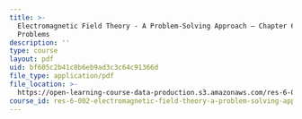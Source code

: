 ```yaml
---
title: >-
  Electromagnetic Field Theory - A Problem-Solving Approach – Chapter 6:
  Problems
description: ''
type: course
layout: pdf
uid: bf605c2b41c8b6eb9ad3c3c64c91366d
file_type: application/pdf
file_location: >-
  https://open-learning-course-data-production.s3.amazonaws.com/res-6-002-electromagnetic-field-theory-a-problem-solving-approach-spring-2008/bf605c2b41c8b6eb9ad3c3c64c91366d_MITRES_6_002S08_chp06_pset.pdf
course_id: res-6-002-electromagnetic-field-theory-a-problem-solving-approach-spring-2008
---
```

